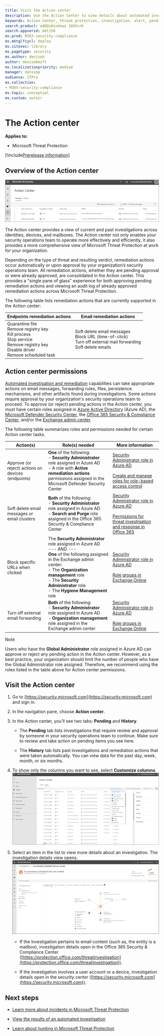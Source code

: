 ```yaml
---
title: Visit the Action center 
description: Use the Action Center to view details about automated investigation and approve pending actions
keywords: Action Center, threat protection, investigation, alert, pending, automated, detection
search.product: eADQiWindows 10XVcnh
search.appverid: met150
ms.prod: M365-security-compliance
ms.mktglfcycl: deploy
ms.sitesec: library
ms.pagetype: security
ms.author: deniseb
author: denisebmsft
ms.localizationpriority: medium
manager: dansimp
audience: ITPro
ms.collection: 
- M365-security-compliance 
ms.topic: conceptual
ms.custom: autoir
---
```


# The Action center

**Applies to:**
- Microsoft Threat Protection

[!include[Prerelease information](prerelease.md)]

## Overview of the Action center

![Action Center](../images/air-actioncenter.png)

The Action center provides a view of current and past investigations across identities, devices, and mailboxes. The Action center not only enables your security operations team to operate more effectively and efficiently, it also provides a more comprehensive view of Microsoft Threat Protection at work for your organization. 

Depending on the type of threat and resulting verdict, remediation actions occur automatically or upon approval by your organization’s security operations team. All remediation actions, whether they are pending approval or were already approved, are consolidated in the Action center. This provides a "single pane of glass" experience for both approving pending remediation actions and viewing an audit log of already approved remediation actions across Microsoft Threat Protection. 

The following table lists remediation actions that are currently supported in the Action center: 

|Endpoints remediation actions  |Email remediation actions  |
|---------|---------|
|Quarantine file<br/>Remove registry key<br/>Kill process <br/>Stop service <br/>Remove registry key <br/>Disable driver <br/>Remove scheduled task      |Soft delete email messages<br/>Block URL (time-of-click)<br/>Turn off external mail forwarding<br/>Soft delete emails          |

## Action center permissions

[Automated investigation and remediation](mtp-autoir-actions.md) capabilities can take appropriate actions on email messages, forwarding rules, files, persistence mechanisms, and other artifacts found during investigations. Some actions require approval by your organization's security operations team to proceed. To approve (or reject) pending actions in the Action center, you must have certain roles assigned in [Azure Active Directory](https://docs.microsoft.com/azure/active-directory/users-groups-roles/directory-assign-admin-roles) (Azure AD), the [Microsoft Defender Security Center](https://docs.microsoft.com/windows/security/threat-protection/microsoft-defender-atp/rbac), the [Office 365 Security & Compliance Center](../office-365-security/permissions-in-the-security-and-compliance-center.md), and/or the [Exchange admin center](https://docs.microsoft.com/Exchange/exchange-admin-center). 

The following table summarizes roles and permissions needed for certain Action center tasks.

|Action(s) | Role(s) needed |More information |
|---|---|---|
|Approve (or reject) actions on devices (endpoints) |**One** of the following: <br/>- **Security Administrator** role assigned in Azure AD<br/>- A role with **Active remediation actions** permissions assigned in the Microsoft Defender Security Center |[Security Administrator role in Azure AD](https://docs.microsoft.com/azure/active-directory/users-groups-roles/directory-assign-admin-roles#security-administrator)<br/><br/>[Create and manage roles for role-based access control](https://docs.microsoft.com/windows/security/threat-protection/microsoft-defender-atp/user-roles) |
|Soft delete email messages or email clusters |**Both** of the following:<br/>- **Security Administrator** role assigned in Azure AD<br/>- **Search and Purge** role assigned in the Office 365 Security & Compliance Center |[Security Administrator role in Azure AD](https://docs.microsoft.com/azure/active-directory/users-groups-roles/directory-assign-admin-roles#security-administrator)<br/><br/>[Permissions for threat investigation and response in Office 365](https://docs.microsoft.com/microsoft-365/security/office-365-security/office-365-ti#how-do-we-get-these-capabilities) |
|Block specific URLs when clicked|The **Security Administrator** role assigned in Azure AD<br/>--- AND ---<br/>**One** of the following assigned in the Exchange admin center:<br/>- The **Organization management** role<br/>- The **Security Administrator** role<br/>- The **Hygiene Management** role | [Security Administrator role in Azure AD](https://docs.microsoft.com/azure/active-directory/users-groups-roles/directory-assign-admin-roles#security-administrator)<br/><br/>[Role groups in Exchange Online](https://docs.microsoft.com/Exchange/permissions-exo/permissions-exo#role-groups) |
|Turn off external email forwarding  |**Both** of the following:<br/>- **Security Administrator** role assigned in Azure AD<br/>- **Organization management** role assigned in the Exchange admin center|[Security Administrator role in Azure AD](https://docs.microsoft.com/azure/active-directory/users-groups-roles/directory-assign-admin-roles#security-administrator)<br/><br/>[Role groups in Exchange Online](https://docs.microsoft.com/Exchange/permissions-exo/permissions-exo#role-groups)|


> [!NOTE]
> Users who have the **Global Administrator** role assigned in Azure AD can approve or reject any pending action in the Action center. However, as a best practice, your organization should limit the number of people who have the Global Administrator role assigned. Therefore, we recommend using the roles listed in the table above for Action center permissions.

## Visit the Action center

1. Go to [https://security.microsoft.com](https://security.microsoft.com) and sign in. 

2. In the navigation pane, choose **Action center**. 

3. In the Action center, you’ll see two tabs: **Pending** and **History**.

    - The **Pending** tab lists investigations that require review and approval by someone in your security operations team to continue. Make sure to review and take action on pending items you see here.

    - The **History** tab lists past investigations and remediation actions that were taken automatically. You can view data for the past day, week, month, or six months.

4. To show only the columns you want to see, select **Customize columns**.<br/>![Action Center in Microsoft Threat Protection](../images/mtp-action-center.png)

5. Select an item in the list to view more details about an investigation. The investigation details view opens.<br/>![Investigation details](../images/mtp-air-investdetails.png)

    - If the investigation pertains to email content (such as, the entity is a mailbox), investigation details open in the Office 365 Security & Compliance Center ([https://protection.office.com/threatinvestigation](https://protection.office.com/threatinvestigation)). 

    - If the investigation involves a user account or a device, investigation details open in the security center ([https://security.microsoft.com](https://security.microsoft.com)). 

## Next steps 

- [Learn more about incidents in Microsoft Threat Protection](incidents-overview.md)

- [View the results of an automated investigation](mtp-autoir-results.md)

- [Learn about hunting in Microsoft Threat Protection](hunting.md)

